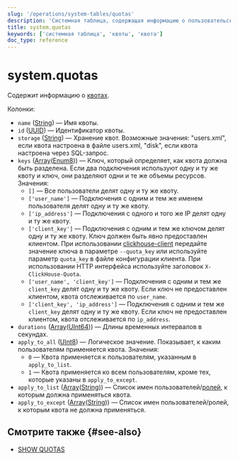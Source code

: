 ```yaml
---
slug: '/operations/system-tables/quotas'
description: 'Системная таблица, содержащая информацию о пользовательских квотах.'
title: system.quotas
keywords: ['системная таблица', 'квоты', 'квота']
doc_type: reference
---
```

# system.quotas

Содержит информацию о [квотах](../../operations/system-tables/quotas.md).

Колонки:
- `name` ([String](../../sql-reference/data-types/string.md)) — Имя квоты.
- `id` ([UUID](../../sql-reference/data-types/uuid.md)) — Идентификатор квоты.
- `storage` ([String](../../sql-reference/data-types/string.md)) — Хранение квот. Возможные значения: "users.xml", если квота настроена в файле users.xml, "disk", если квота настроена через SQL-запрос.
- `keys` ([Array](../../sql-reference/data-types/array.md)([Enum8](../../sql-reference/data-types/enum.md))) — Ключ, который определяет, как квота должна быть разделена. Если два подключения используют одну и ту же квоту и ключ, они разделяют одни и те же объемы ресурсов. Значения:
  - `[]` — Все пользователи делят одну и ту же квоту.
  - `['user_name']` — Подключения с одним и тем же именем пользователя делят одну и ту же квоту.
  - `['ip_address']` — Подключения с одного и того же IP делят одну и ту же квоту.
  - `['client_key']` — Подключения с одним и тем же ключом делят одну и ту же квоту. Ключ должен быть явно предоставлен клиентом. При использовании [clickhouse-client](../../interfaces/cli.md) передайте значение ключа в параметре `--quota_key` или используйте параметр `quota_key` в файле конфигурации клиента. При использовании HTTP интерфейса используйте заголовок `X-ClickHouse-Quota`.
  - `['user_name', 'client_key']` — Подключения с одним и тем же `client_key` делят одну и ту же квоту. Если ключ не предоставлен клиентом, квота отслеживается по `user_name`.
  - `['client_key', 'ip_address']` — Подключения с одним и тем же `client_key` делят одну и ту же квоту. Если ключ не предоставлен клиентом, квота отслеживается по `ip_address`.
- `durations` ([Array](../../sql-reference/data-types/array.md)([UInt64](../../sql-reference/data-types/int-uint.md))) — Длины временных интервалов в секундах.
- `apply_to_all` ([UInt8](/sql-reference/data-types/int-uint#integer-ranges)) — Логическое значение. Показывает, к каким пользователям применяется квота. Значения:
  - `0` — Квота применяется к пользователям, указанным в `apply_to_list`.
  - `1` — Квота применяется ко всем пользователям, кроме тех, которые указаны в `apply_to_except`.
- `apply_to_list` ([Array](../../sql-reference/data-types/array.md)([String](../../sql-reference/data-types/string.md))) — Список имен пользователей/[ролей](../../guides/sre/user-management/index.md#role-management), к которым должна применяться квота.
- `apply_to_except` ([Array](../../sql-reference/data-types/array.md)([String](../../sql-reference/data-types/string.md))) — Список имен пользователей/ролей, к которым квота не должна применяться.

## Смотрите также {#see-also}

- [SHOW QUOTAS](/sql-reference/statements/show#show-quotas)